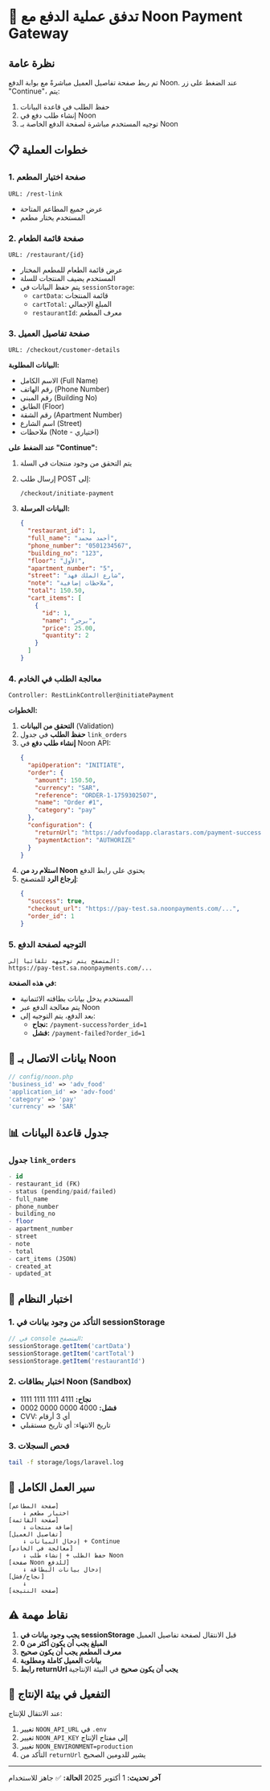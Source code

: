 # 🛒 تدفق عملية الدفع مع Noon Payment Gateway

## نظرة عامة

تم ربط صفحة تفاصيل العميل مباشرةً مع بوابة الدفع Noon. عند الضغط على زر "Continue"، يتم:
1. حفظ الطلب في قاعدة البيانات
2. إنشاء طلب دفع في Noon
3. توجيه المستخدم مباشرة لصفحة الدفع الخاصة بـ Noon

## 📋 خطوات العملية

### 1. صفحة اختيار المطعم
```
URL: /rest-link
```
- عرض جميع المطاعم المتاحة
- المستخدم يختار مطعم

### 2. صفحة قائمة الطعام
```
URL: /restaurant/{id}
```
- عرض قائمة الطعام للمطعم المختار
- المستخدم يضيف المنتجات للسلة
- يتم حفظ البيانات في `sessionStorage`:
  - `cartData`: قائمة المنتجات
  - `cartTotal`: المبلغ الإجمالي
  - `restaurantId`: معرف المطعم

### 3. صفحة تفاصيل العميل
```
URL: /checkout/customer-details
```

**البيانات المطلوبة:**
- الاسم الكامل (Full Name)
- رقم الهاتف (Phone Number)
- رقم المبنى (Building No)
- الطابق (Floor)
- رقم الشقة (Apartment Number)
- اسم الشارع (Street)
- ملاحظات (Note - اختياري)

**عند الضغط على "Continue":**

1. يتم التحقق من وجود منتجات في السلة
2. إرسال طلب POST إلى:
   ```
   /checkout/initiate-payment
   ```

3. **البيانات المرسلة:**
   ```json
   {
     "restaurant_id": 1,
     "full_name": "أحمد محمد",
     "phone_number": "0501234567",
     "building_no": "123",
     "floor": "الأول",
     "apartment_number": "5",
     "street": "شارع الملك فهد",
     "note": "ملاحظات إضافية",
     "total": 150.50,
     "cart_items": [
       {
         "id": 1,
         "name": "برجر",
         "price": 25.00,
         "quantity": 2
       }
     ]
   }
   ```

### 4. معالجة الطلب في الخادم
```
Controller: RestLinkController@initiatePayment
```

**الخطوات:**
1. **التحقق من البيانات** (Validation)
2. **حفظ الطلب** في جدول `link_orders`
3. **إنشاء طلب دفع** في Noon API:
   ```json
   {
     "apiOperation": "INITIATE",
     "order": {
       "amount": 150.50,
       "currency": "SAR",
       "reference": "ORDER-1-1759302507",
       "name": "Order #1",
       "category": "pay"
     },
     "configuration": {
       "returnUrl": "https://advfoodapp.clarastars.com/payment-success?order_id=1",
       "paymentAction": "AUTHORIZE"
     }
   }
   ```
4. **استلام رد من Noon** يحتوي على رابط الدفع
5. **إرجاع الرد** للمتصفح:
   ```json
   {
     "success": true,
     "checkout_url": "https://pay-test.sa.noonpayments.com/...",
     "order_id": 1
   }
   ```

### 5. التوجيه لصفحة الدفع
```
المتصفح يتم توجيهه تلقائياً إلى:
https://pay-test.sa.noonpayments.com/...
```

**في هذه الصفحة:**
- المستخدم يدخل بيانات بطاقته الائتمانية
- يتم معالجة الدفع عبر Noon
- بعد الدفع، يتم التوجيه إلى:
  - **نجاح:** `/payment-success?order_id=1`
  - **فشل:** `/payment-failed?order_id=1`

## 🔐 بيانات الاتصال بـ Noon

```php
// config/noon.php
'business_id' => 'adv_food'
'application_id' => 'adv-food'
'category' => 'pay'
'currency' => 'SAR'
```

## 📊 جدول قاعدة البيانات

### جدول `link_orders`
```sql
- id
- restaurant_id (FK)
- status (pending/paid/failed)
- full_name
- phone_number
- building_no
- floor
- apartment_number
- street
- note
- total
- cart_items (JSON)
- created_at
- updated_at
```

## 🧪 اختبار النظام

### 1. التأكد من وجود بيانات في sessionStorage
```javascript
// في console المتصفح:
sessionStorage.getItem('cartData')
sessionStorage.getItem('cartTotal')
sessionStorage.getItem('restaurantId')
```

### 2. اختبار بطاقات Noon (Sandbox)
- **نجاح:** 4111 1111 1111 1111
- **فشل:** 4000 0000 0000 0002
- CVV: أي 3 أرقام
- تاريخ الانتهاء: أي تاريخ مستقبلي

### 3. فحص السجلات
```bash
tail -f storage/logs/laravel.log
```

## 🔄 سير العمل الكامل

```
[صفحة المطاعم] 
    ↓ اختيار مطعم
[صفحة القائمة]
    ↓ إضافة منتجات
[تفاصيل العميل]
    ↓ إدخال البيانات + Continue
[معالجة في الخادم]
    ↓ حفظ الطلب + إنشاء طلب Noon
[صفحة Noon للدفع]
    ↓ إدخال بيانات البطاقة
[نجاح/فشل]
    ↓
[صفحة النتيجة]
```

## ⚠️ نقاط مهمة

1. **يجب وجود بيانات في sessionStorage** قبل الانتقال لصفحة تفاصيل العميل
2. **المبلغ يجب أن يكون أكثر من 0**
3. **معرف المطعم يجب أن يكون صحيح**
4. **بيانات العميل كاملة ومطلوبة**
5. **رابط returnUrl يجب أن يكون صحيح** في البيئة الإنتاجية

## 🚀 التفعيل في بيئة الإنتاج

عند الانتقال للإنتاج:
1. تغيير `NOON_API_URL` في `.env`
2. تغيير `NOON_API_KEY` إلى مفتاح الإنتاج
3. تغيير `NOON_ENVIRONMENT=production`
4. التأكد من `returnUrl` يشير للدومين الصحيح

---

**آخر تحديث:** 1 أكتوبر 2025
**الحالة:** ✅ جاهز للاستخدام

